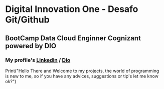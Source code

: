 # Digital Innovation One - Desafo Git/Github
## BootCamp Data Cloud Enginner Cognizant powered by DIO

### My profile's [Linkedin](https://www.linkedin.com/in/vsrmiguel/) / [Dio](https://web.dio.me/users/vinicius_srmiguel?tab=achievements)



Print("Hello There and Welcome to my projects, the world of programming is new to me, so if you have any advices, suggestions or tip's let me know ok?")

